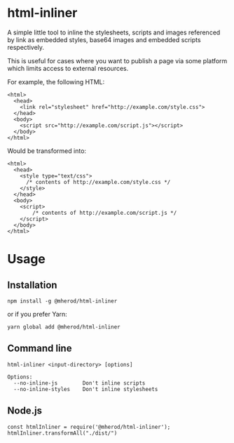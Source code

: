 # html-inliner

A simple little tool to inline the stylesheets, scripts and images referenced by link as embedded styles, base64 images
and embedded scripts respectively.

This is useful for cases where you want to publish a page via some platform which limits access to external resources.

For example, the following HTML:

    <html>
      <head>
        <link rel="stylesheet" href="http://example.com/style.css">
      </head>
      <body>
        <script src="http://example.com/script.js"></script>
      </body>
    </html>

Would be transformed into:

    <html>
      <head>
        <style type="text/css">
          /* contents of http://example.com/style.css */
        </style>
      </head>
      <body>
        <script>
            /* contents of http://example.com/script.js */
        </script>
      </body>
    </html>

# Usage

## Installation

    npm install -g @mherod/html-inliner

or if you prefer Yarn:

    yarn global add @mherod/html-inliner

## Command line

    html-inliner <input-directory> [options]

    Options:
      --no-inline-js        Don't inline scripts
      --no-inline-styles    Don't inline stylesheets

## Node.js

    const htmlInliner = require('@mherod/html-inliner');
    htmlInliner.transformAll("./dist/")
